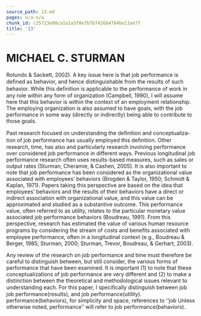 ```yaml
---
source_path: 13.md
pages: n/a-n/a
chunk_id: c25723e80ca1a1a3f8e7b7b7426b4784be11ee7f
title: '13'
---
```

# MICHAEL C. STURMAN

Rotundo & Sackett, 2002). A key issue here is that job performance is deﬁned as behavior, and hence distinguishable from the results of such behavior. While this deﬁnition is applicable to the performance of work in any role within any form of organization (Campbell, 1990), I will assume here that this behavior is within the context of an employment relationship. The employing organization is also assumed to have goals, with the job performance in some way (directly or indirectly) being able to contribute to those goals.

Past research focused on understanding the deﬁnition and conceptualiza- tion of job performance has usually employed this deﬁnition. Other research, time, has also and particularly research involving performance over considered job performance in different ways. Previous longitudinal job performance research often uses results-based measures, such as sales or output rates (Sturman, Cheramie, & Cashen, 2005). It is also important to note that job performance has been considered as the organizational value associated with employees’ behaviors (Brogden & Taylor, 1950; Schmidt & Kaplan, 1971). Papers taking this perspective are based on the idea that employees’ behaviors and the results of their behaviors have a direct or indirect association with organizational value, and this value can be approximated and studied as a substantive outcome. This performance value, often referred to as utility, relates to the particular monetary value associated job performance behaviors (Boudreau, 1991). From this perspective, research has estimated the value of various human resource programs by considering the stream of costs and beneﬁts associated with employee performance, often in a longitudinal context (e.g., Boudreau & Berger, 1985; Sturman, 2000; Sturman, Trevor, Boudreau, & Gerhart, 2003).

Any review of the research on job performance and time must therefore be careful to distinguish between, but still consider, the various forms of performance that have been examined. It is important (1) to note that these conceptualizations of job performance are very different and (2) to make a distinction between the theoretical and methodological issues relevant to understanding each. For this paper, I speciﬁcally distinguish between job job performance(results), and job performance(utility). performance(behaviors), for simplicity and space, references to ‘‘job Unless otherwise noted, performance’’ will refer to job performance(behaviors).
